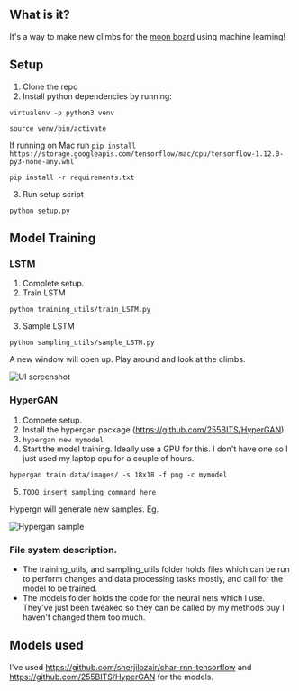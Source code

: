 ## What is it?

It's a way to make new climbs for the [moon board](https://www.moonboard.com/) using machine learning!

## Setup

1. Clone the repo
2. Install python dependencies by running:

`virtualenv -p python3 venv`

`source venv/bin/activate`

If running on Mac run
`pip install https://storage.googleapis.com/tensorflow/mac/cpu/tensorflow-1.12.0-py3-none-any.whl`

`pip install -r requirements.txt`

3. Run setup script

`python setup.py`

## Model Training

### LSTM

1. Complete setup.
2. Train LSTM

`python training_utils/train_LSTM.py`

3. Sample LSTM

`python sampling_utils/sample_LSTM.py`

A new window will open up. Play around and look at the climbs.

![UI screenshot](https://github.com/ahou8288/moon-board-climbing/blob/master/climb_viewer/Ui.png)

### HyperGAN

1. Compete setup.
2. Install the hypergan package (https://github.com/255BITS/HyperGAN)
3. `hypergan new mymodel`
4. Start the model training. Ideally use a GPU for this. I don't have one so I just used my laptop cpu for a couple of hours.

`hypergan train data/images/ -s 18x18 -f png -c mymodel`

5. `TODO insert sampling command here` 

Hypergn will generate new samples. Eg.

![Hypergan sample](https://github.com/ahou8288/moon-board-climbing/blob/master/climb_viewer/temp.png)

### File system description.

* The training_utils, and sampling_utils folder holds files which can be run to perform changes and data processing tasks mostly, and call for the model to be trained.
* The models folder holds the code for the neural nets which I use. They've just been tweaked so they can be called by my methods buy I haven't changed them too much.

## Models used

I've used https://github.com/sherjilozair/char-rnn-tensorflow and https://github.com/255BITS/HyperGAN for the models.
